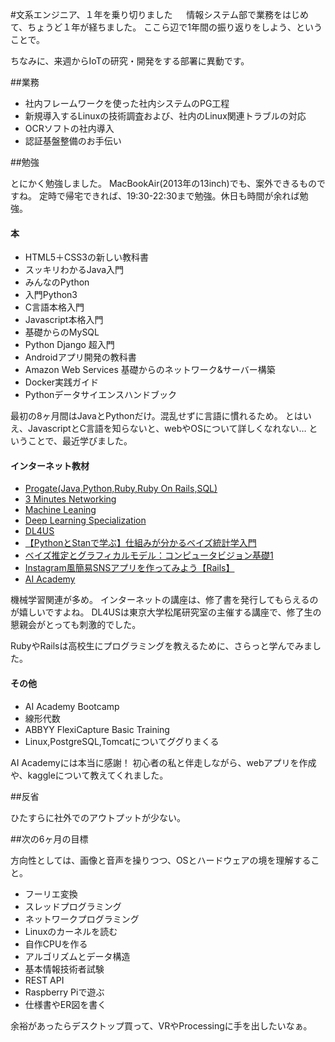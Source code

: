#文系エンジニア、１年を乗り切りました
　
情報システム部で業務をはじめて、ちょうど１年が経ちました。
ここら辺で1年間の振り返りをしよう、ということで。

ちなみに、来週からIoTの研究・開発をする部署に異動です。

##業務

- 社内フレームワークを使った社内システムのPG工程
- 新規導入するLinuxの技術調査および、社内のLinux関連トラブルの対応
- OCRソフトの社内導入
- 認証基盤整備のお手伝い

##勉強

とにかく勉強しました。
MacBookAir(2013年の13inch)でも、案外できるものですね。
定時で帰宅できれば、19:30-22:30まで勉強。休日も時間が余れば勉強。

#### 本

- HTML5＋CSS3の新しい教科書
- スッキリわかるJava入門
- みんなのPython
- 入門Python3
- C言語本格入門
- Javascript本格入門
- 基礎からのMySQL
- Python Django 超入門
- Androidアプリ開発の教科書
- Amazon Web Services 基礎からのネットワーク&サーバー構築
- Docker実践ガイド
- Pythonデータサイエンスハンドブック

最初の8ヶ月間はJavaとPythonだけ。混乱せずに言語に慣れるため。
とはいえ、JavascriptとC言語を知らないと、webやOSについて詳しくなれない…
ということで、最近学びました。

#### インターネット教材

- <a href="https://prog-8.com/">Progate(Java,Python,Ruby,Ruby On Rails,SQL)</a>
- <a href="http://www5e.biglobe.ne.jp/aji/3min/">3 Minutes Networking</a>
- <a href="https://www.coursera.org/learn/machine-learning?">Machine Leaning</a>
- <a href="https://www.coursera.org/specializations/deep-learning?">Deep Learning Specialization</a>
- <a href="https://weblab.t.u-tokyo.ac.jp/dl4us/">DL4US</a>
- <a href="https://www.udemy.com/pythonstan/">【PythonとStanで学ぶ】仕組みが分かるベイズ統計学入門</a>
- <a href="https://www.udemy.com/computervision/">ベイズ推定とグラフィカルモデル：コンピュータビジョン基礎1</a>
- <a href="https://www.techpit.jp/p/techpitgram">Instagram風簡易SNSアプリを作ってみよう【Rails】</a>
- <a href="https://aiacademy.jp">AI Academy</a>

機械学習関連が多め。
インターネットの講座は、修了書を発行してもらえるのが嬉しいですよね。
DL4USは東京大学松尾研究室の主催する講座で、修了生の懇親会がとっても刺激的でした。

RubyやRailsは高校生にプログラミングを教えるために、さらっと学んでみました。

#### その他

- AI Academy Bootcamp
- 線形代数
- ABBYY FlexiCapture Basic Training
- Linux,PostgreSQL,Tomcatについてググりまくる

AI Academyには本当に感謝！
初心者の私と伴走しながら、webアプリを作成や、kaggleについて教えてくれました。

##反省

ひたすらに社外でのアウトプットが少ない。

##次の6ヶ月の目標

方向性としては、画像と音声を操りつつ、OSとハードウェアの境を理解すること。

- フーリエ変換
- スレッドプログラミング
- ネットワークプログラミング
- Linuxのカーネルを読む
- 自作CPUを作る
- アルゴリズムとデータ構造
- 基本情報技術者試験
- REST API
- Raspberry Piで遊ぶ
- 仕様書やER図を書く

余裕があったらデスクトップ買って、VRやProcessingに手を出したいなぁ。
